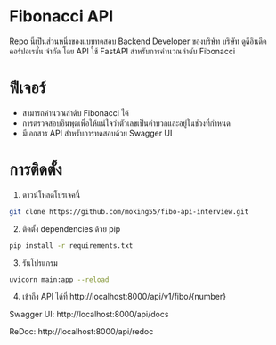 # Fibonacci API
Repo นี้เป็นส่วนหนึ่งของแบบทดสอบ Backend Developer ของบริษัท บริษัท ดูดีอินดีด คอร์ปอเรชั่น จำกัด โดย API ใช้ FastAPI สำหรับการคำนวณลำดับ Fibonacci

# ฟีเจอร์
- สามารถคำนวณลำดับ Fibonacci ได้
- การตรวจสอบอินพุตเพื่อให้แน่ใจว่าตัวเลขเป็นค่าบวกและอยู่ในช่วงที่กำหนด
- มีเอกสาร API สำหรับการทดสอบด้วย Swagger UI

# การติดตั้ง
1. ดาวน์โหลดโปรเจคนี้
```bash
git clone https://github.com/moking55/fibo-api-interview.git
```
2. ติดตั้ง dependencies ด้วย pip
```bash
pip install -r requirements.txt
```
3. รันโปรแกรม
```bash
uvicorn main:app --reload
```
4. เข้าถึง API ได้ที่ http://localhost:8000/api/v1/fibo/{number}


Swagger UI: http://localhost:8000/api/docs

ReDoc: http://localhost:8000/api/redoc